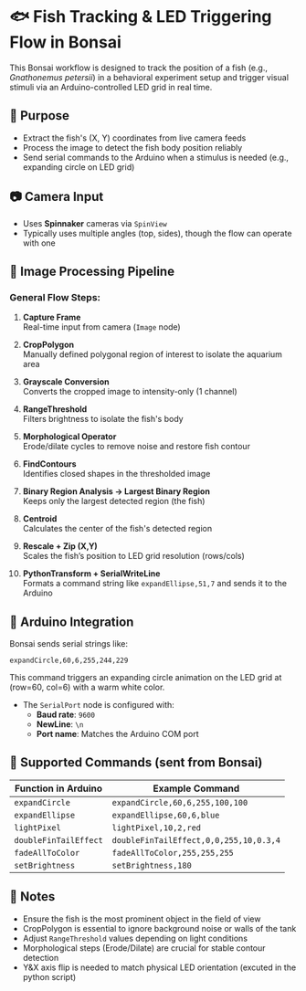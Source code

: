 # 🐟 Fish Tracking & LED Triggering Flow in Bonsai

This Bonsai workflow is designed to track the position of a fish (e.g., *Gnathonemus petersii*) in a behavioral experiment setup and trigger visual stimuli via an Arduino-controlled LED grid in real time.

## 🎯 Purpose

- Extract the fish's (X, Y) coordinates from live camera feeds  
- Process the image to detect the fish body position reliably  
- Send serial commands to the Arduino when a stimulus is needed (e.g., expanding circle on LED grid)

## 📷 Camera Input

- Uses **Spinnaker** cameras via `SpinView` 
- Typically uses multiple angles (top, sides), though the flow can operate with one

## 🧪 Image Processing Pipeline

### General Flow Steps:

1. **Capture Frame**  
   Real-time input from camera (`Image` node)

2. **CropPolygon**  
   Manually defined polygonal region of interest to isolate the aquarium area

3. **Grayscale Conversion**  
   Converts the cropped image to intensity-only (1 channel)

4. **RangeThreshold**  
   Filters brightness to isolate the fish's body

5. **Morphological Operator**  
   Erode/dilate cycles to remove noise and restore fish contour

6. **FindContours**  
   Identifies closed shapes in the thresholded image

7. **Binary Region Analysis → Largest Binary Region**  
   Keeps only the largest detected region (the fish)

8. **Centroid**  
   Calculates the center of the fish's detected region

9. **Rescale + Zip (X,Y)**  
   Scales the fish’s position to LED grid resolution (rows/cols)

10. **PythonTransform + SerialWriteLine**  
    Formats a command string like `expandEllipse,51,7` and sends it to the Arduino

## 🧩 Arduino Integration

Bonsai sends serial strings like:

```
expandCircle,60,6,255,244,229
```

This command triggers an expanding circle animation on the LED grid at (row=60, col=6) with a warm white color.

- The `SerialPort` node is configured with:
  - **Baud rate**: `9600`
  - **NewLine**: `\n`
  - **Port name**: Matches the Arduino COM port

## 💬 Supported Commands (sent from Bonsai)

| Function in Arduino         | Example Command                             |
|-----------------------------|---------------------------------------------|
| `expandCircle`              | `expandCircle,60,6,255,100,100`             |
| `expandEllipse`             | `expandEllipse,60,6,blue`                   |
| `lightPixel`                | `lightPixel,10,2,red`                       |
| `doubleFinTailEffect`       | `doubleFinTailEffect,0,0,255,10,0.3,4`      |
| `fadeAllToColor`            | `fadeAllToColor,255,255,255`               |
| `setBrightness`             | `setBrightness,180`                        |

## 🧠 Notes

- Ensure the fish is the most prominent object in the field of view
- CropPolygon is essential to ignore background noise or walls of the tank
- Adjust `RangeThreshold` values depending on light conditions
- Morphological steps (Erode/Dilate) are crucial for stable contour detection
- Y&X axis flip is needed to match physical LED orientation (excuted in the python script)